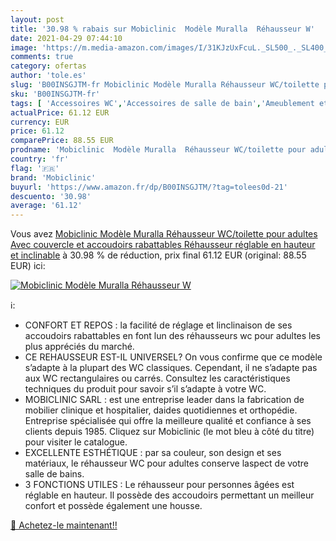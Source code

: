 ```yaml
---
layout: post
title: '30.98 % rabais sur Mobiclinic  Modèle Muralla  Réhausseur W'
date: 2021-04-29 07:44:10
image: 'https://m.media-amazon.com/images/I/31KJzUxFcuL._SL500_._SL400_.jpg'
comments: true
category: ofertas
author: 'tole.es'
slug: 'B00INSGJTM-fr Mobiclinic Modèle Muralla Réhausseur WC/toilette pour...'
sku: 'B00INSGJTM-fr'
tags: [ 'Accessoires WC','Accessoires de salle de bain','Ameublement et décoration','Cuisine et Maison','Housses dabattants WC et de réservoir','Salle de bain et WC','mobiclinic', ]
actualPrice: 61.12 EUR
currency: EUR
price: 61.12
comparePrice: 88.55 EUR
prodname: 'Mobiclinic  Modèle Muralla  Réhausseur WC/toilette pour adultes  Avec couvercle et accoudoirs rabattables  Réhausseur réglable en hauteur et inclinable'
country: 'fr'
flag: '🇫🇷'
brand: 'Mobiclinic'
buyurl: 'https://www.amazon.fr/dp/B00INSGJTM/?tag=tolees0d-21'
descuento: '30.98'
average: '61.12'
---
```


Vous avez [Mobiclinic  Modèle Muralla  Réhausseur WC/toilette pour adultes  Avec couvercle et accoudoirs rabattables  Réhausseur réglable en hauteur et inclinable](https://www.amazon.fr/dp/B00INSGJTM/?tag=tolees0d-21)  à  30.98 % de réduction, prix final  61.12 EUR (original: 88.55 EUR) ici:

[![Mobiclinic  Modèle Muralla  Réhausseur W](https://m.media-amazon.com/images/I/31KJzUxFcuL._SL500_._SL400_.jpg)](https://www.amazon.fr/dp/B00INSGJTM/?tag=tolees0d-21)

ℹ️:

- CONFORT ET REPOS : la facilité de réglage et linclinaison de ses accoudoirs rabattables en font lun des réhausseurs wc pour adultes les plus appréciés du marché.
- CE REHAUSSEUR EST-IL UNIVERSEL? On vous confirme que ce modèle s’adapte à la plupart des WC classiques. Cependant, il ne s’adapte pas aux WC rectangulaires ou carrés. Consultez les caractéristiques techniques du produit pour savoir s’il s’adapte à votre WC.
- MOBICLINIC SARL : est une entreprise leader dans la fabrication de mobilier clinique et hospitalier, daides quotidiennes et orthopédie. Entreprise spécialisée qui offre la meilleure qualité et confiance à ses clients depuis 1985. Cliquez sur Mobiclinic (le mot bleu à côté du titre) pour visiter le catalogue.
- EXCELLENTE ESTHÉTIQUE : par sa couleur, son design et ses matériaux, le réhausseur WC pour adultes conserve laspect de votre salle de bains.
- 3 FONCTIONS UTILES : Le réhausseur pour personnes âgées est réglable en hauteur. Il possède des accoudoirs permettant un meilleur confort et possède également une housse.

[🛒 Achetez-le maintenant!!](https://www.amazon.fr/dp/B00INSGJTM/?tag=tolees0d-21)
